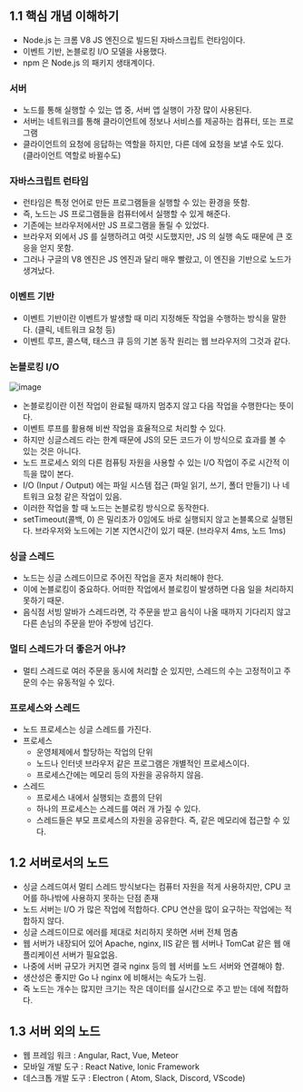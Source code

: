 

## 1.1 핵심 개념 이해하기
  * Node.js 는 크롬 V8 JS 엔진으로 빌드된 자바스크립트 런타임이다.
  * 이벤트 기반, 논블로킹 I/O 모델을 사용했다.  
  * npm 은 Node.js 의 패키지 생태계이다.

### 서버
  * 노드를 통해 실행할 수 있는 앱 중, 서버 앱 실행이 가장 많이 사용된다.
  * 서버는 네트워크를 통해 클라이언트에 정보나 서비스를 제공하는 컴퓨터, 또는 프로그램
  * 클라이언트의 요청에 응답하는 역할을 하지만, 다른 데에 요청을 보낼 수도 있다. (클라이언트 역할로 바뀔수도)
  
  
### 자바스크립트 런타임
  * 런타임은 특정 언어로 만든 프로그램들을 실행할 수 있는 환경을 뜻함.
  * 즉, 노드는 JS 프로그램들을 컴퓨터에서 실행할 수 있게 해준다.
  * 기존에는 브라우저에서만 JS 프로그램을 돌릴 수 있었다.
  * 브라우저 외에서 JS 를 실행하려고 여럿 시도했지만, JS 의 실행 속도 때문에 큰 호응을 얻지 못함.
  * 그러나 구글의 V8 엔진은 JS 엔진과 달리 매우 빨랐고, 이 엔진을 기반으로 노드가 생겨났다.


### 이벤트 기반
  * 이벤트 기반이란 이벤트가 발생할 때 미리 지정해둔 작업을 수행하는 방식을 말한다. (클릭, 네트워크 요청 등)
  * 이벤트 루프, 콜스택, 태스크 큐 등의 기본 동작 원리는 웹 브라우저의 그것과 같다.
  
  
  
### 논블로킹 I/O
![image](https://user-images.githubusercontent.com/90594638/133250118-81079394-de9d-4dcc-ae9a-c8a3d7f7e68d.png)

  * 논블로킹이란 이전 작업이 완료될 때까지 멈추지 않고 다음 작업을 수행한다는 뜻이다.
  * 이벤트 루프를 활용해 비싼 작업을 효율적으로 처리할 수 있다.
  * 하지만 싱글스레드 라는 한계 때문에 JS의 모든 코드가 이 방식으로 효과를 볼 수 있는 것은 아니다.
  * 노드 프로세스 외의 다른 컴퓨팅 자원을 사용할 수 있는 I/O 작업이 주로 시간적 이득을 많이 본다.
  * I/O (Input / Output) 에는 파일 시스템 접근 (파일 읽기, 쓰기, 폴더 만들기) 나 네트워크 요청 같은 작업이 있음.
  * 이러한 작업을 할 때 노드는 논블로킹 방식으로 동작한다.
  * setTimeout(콜백, 0) 은 밀리초가 0임에도 바로 실행되지 않고 논블록으로 실행된다. 브라우저와 노드에는 기본 지연시간이 있기 때문. (브라우저 4ms, 노드 1ms)

### 싱글 스레드
  * 노드는 싱글 스레드이므로 주어진 작업을 혼자 처리해야 한다.
  * 이에 논블로킹이 중요하다. 어떠한 작업에서 블로킹이 발생하면 다음 일을 처리하지 못하기 때문.
  * 음식점 서빙 알바가 스레드라면, 각 주문을 받고 음식이 나올 때까지 기다리지 않고 다른 손님의 주문을 받아 주방에 넘긴다.

### 멀티 스레드가 더 좋은거 아냐?
  * 멀티 스레드로 여러 주문을 동시에 처리할 순 있지만, 스레드의 수는 고정적이고 주문의 수는 유동적일 수 있다.


### 프로세스와 스레드
  * 노드 프로세스는 싱글 스레드를 가진다.
  * 프로세스
    * 운영체제에서 할당하는 작업의 단위
    * 노드나 인터넷 브라우저 같은 프로그램은 개별적인 프로세스이다.
    * 프로세스간에는 메모리 등의 자원을 공유하지 않음.
  * 스레드
    * 프로세스 내에서 실행되는 흐름의 단위
    * 하나의 프로세스는 스레드를 여러 개 가질 수 있다.
    * 스레드들은 부모 프로세스의 자원을 공유한다. 즉, 같은 메모리에 접근할 수 있다.  


## 1.2 서버로서의 노드
 * 싱글 스레드여서 멀티 스레드 방식보다는 컴퓨터 자원을 적게 사용하지만, CPU 코어를 하나밖에 사용하지 못하는 단점 존재
 * 노드 서버는 I/O 가 많은 작업에 적합하다. CPU 연산을 많이 요구하는 작업에는 적합하지 않다.
 * 싱글 스레드이므로 에러를 제대로 처리하지 못하면 서버 전체 멈춤
 * 웹 서버가 내장되어 있어 Apache, nginx, IIS 같은 웹 서버나 TomCat 같은 웹 애플리케이션 서버가 필요없음.
 * 나중에 서버 규모가 커지면 결국 nginx 등의 웹 서버를 노드 서버와 연결해야 함.
 * 생산성은 좋지만 Go 나 nginx 에 비해서는 속도가 느림.
 * 즉 노드는 개수는 많지만 크기는 작은 데이터를 실시간으로 주고 받는 데에 적합하다.


## 1.3 서버 외의 노드
 * 웹 프레임 워크 : Angular, Ract, Vue, Meteor
 * 모바일 개발 도구 : React Native, Ionic Framework
 * 데스크톱 개발 도구 : Electron ( Atom, Slack, Discord, VScode)
